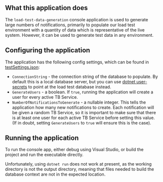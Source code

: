 ﻿## What this application does

The `load-test-data-generation` console application is used to generate large numbers of notifications,
 primarily to populate our load test environment with a quantity of data which is representative of the live system.
However, it can be used to generate test data in any environment.

## Configuring the application

The application has the following config settings, which can be found in [testSettings.json](testSettings.json):
* `ConnectionString` - the connection string of the database to populate.
  By default this is a local database server, but you can use [dotnet user-secrets](https://docs.microsoft.com/en-us/aspnet/core/security/app-secrets?view=aspnetcore-5.0&tabs=windows) to point at the load test database instead.
* `GenerateUsers` - a boolean. If `true`, running the application will create a user for every active TB Service.
* `NumberOfNotificationsToGenerate` - a nullable integer. This tells the application how many new notifications to create.
  Each notification will be given a random TB Service, so it is important to make sure that there is at least one user for each
  active TB Service before setting this value. (If in doubt, setting `GenerateUsers` to `true` will ensure this is the case).

## Running the application

To run the console app, either debug using Visual Studio, or build the project and run the executable directly.

Unfortunately, using `dotnet run` does not work at present, as the working directory is not the output directory,
meaning that files needed to build the database context are not in the expected location.
